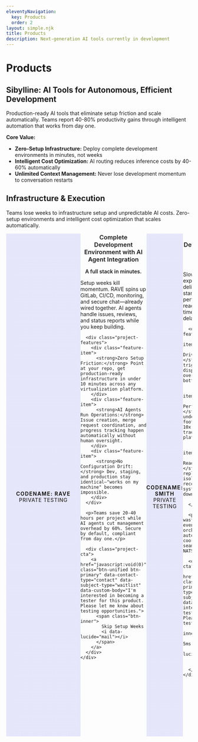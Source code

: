 ```yaml
---
eleventyNavigation:
  key: Products
  order: 2
layout: simple.njk
title: Products
description: Next-generation AI tools currently in development
---
```


# Products

## Sibylline: AI Tools for Autonomous, Efficient Development

Production-ready AI tools that eliminate setup friction and scale automatically. Teams report 40-80% productivity gains through intelligent automation that works from day one.

**Core Value:**
* **Zero-Setup Infrastructure:** Deploy complete development environments in minutes, not weeks
* **Intelligent Cost Optimization:** AI routing reduces inference costs by 40-60% automatically  
* **Unlimited Context Management:** Never lose development momentum to conversation restarts

## Infrastructure & Execution

Teams lose weeks to infrastructure setup and unpredictable AI costs. Zero-setup environments and intelligent cost optimization that scales automatically.

<!-- Product Rave -->
<div class="project-brochure" id="rave-product">
  <div class="project-visual">
    <i data-lucide="factory" class="project-icon"></i>
    <div class="project-codename">Codename: RAVE</div>
    <div class="project-status">Private Testing</div>
  </div>
  <div class="project-content">
    <h3>Complete Development Environment with AI Agent Integration</h3>
    <div class="project-pitch">
      <p><strong>A full stack in minutes.</strong></p>
      <p>Setup weeks kill momentum. RAVE spins up GitLab, CI/CD, monitoring, and secure chat—already wired together. AI agents handle issues, reviews, and status reports while you keep building.</p>
      
      <div class="project-features">
        <div class="feature-item">
          <strong>Zero Setup Friction:</strong> Point at your repo, get production-ready infrastructure in under 10 minutes across any virtualization platform.
        </div>
        <div class="feature-item">
          <strong>AI Agents Run Operations:</strong> Issue creation, merge request coordination, and progress tracking happen automatically without human oversight.
        </div>
        <div class="feature-item">
          <strong>No Configuration Drift:</strong> Dev, staging, and production stay identical—"works on my machine" becomes impossible.
        </div>
      </div>
      
      <p>Teams save 20-40 hours per project while AI agents cut management overhead by 60%. Secure by default, compliant from day one.</p>
      
      <div class="project-cta">
        <a href="javascript:void(0)" class="btn-unified btn-primary" data-contact-type="contact" data-subject-type="waitlist" data-custom-body="I'm interested in becoming a tester for this product. Please let me know about testing opportunities.">
          <span class="btn-inner">
            Skip Setup Weeks
            <i data-lucide="mail"></i>
          </span>
        </a>
      </div>
    </div>
  </div>
</div>

<!-- Product Smith -->
<div class="project-brochure" id="smith-product">
  <div class="project-visual">
    <i data-lucide="cpu" class="project-icon"></i>
    <div class="project-codename">Codename: SMITH</div>
    <div class="project-status">Private Testing</div>
  </div>
  <div class="project-content">
    <h3>Reactive Agent Development Platform</h3>
    <div class="project-pitch">
      <p><strong>Agents that react instantly.</strong></p>
      <p>Slow agents kill user experience. SMITH delivers sub-5ms cold starts with Rust performance—agents react to events in real-time, not after polling delays.</p>
      
      <div class="project-features">
        <div class="feature-item">
          <strong>Event-Driven Architecture:</strong> NATS streams trigger instant agent dispatch. No polling overhead, no coordination bottlenecks.
        </div>
        <div class="feature-item">
          <strong>Rust Performance Core:</strong> Cold starts under 5ms, memory footprint under 150MB. 10x faster than traditional agent platforms.
        </div>
        <div class="feature-item">
          <strong>Production-Ready Reliability:</strong> Deterministic replay, process isolation, automatic recovery. Built for systems that can't go down.
        </div>
      </div>
      
      <p>Teams cut resource waste by 80% through event-driven orchestration that scales automatically. Multi-node coordination happens seamlessly through native NATS integration.</p>
      
      <div class="project-cta">
        <a href="javascript:void(0)" class="btn-unified btn-primary" data-contact-type="contact" data-subject-type="waitlist" data-custom-body="I'm interested in becoming a tester for this product. Please let me know about testing opportunities.">
          <span class="btn-inner">
            Experience Sub-5ms Response
            <i data-lucide="mail"></i>
          </span>
        </a>
      </div>
    </div>
  </div>
</div>

<!-- Product Heimdall -->
<div class="project-brochure" id="heimdall-product">
  <div class="project-visual">
    <i data-lucide="eye" class="project-icon"></i>
    <div class="project-codename">Codename: HEIMDALL</div>
    <div class="project-status">Private Testing</div>
  </div>
  <div class="project-content">
    <h3>Intelligent LLM Router with Cost-Quality Optimization</h3>
    <div class="project-pitch">
      <p><strong>Stop burning tokens on simple tasks.</strong></p>
      <p>Picking models by hand is guesswork—you either waste money on trivial calls or get garbage on complex ones. HEIMDALL runs ML triage, routing each request to the cheapest model that can still nail it.</p>
      
      <div class="project-features">
        <div class="feature-item">
          <strong>Smart Model Routing:</strong> Complexity analysis routes between DeepSeek/Qwen for simple tasks, Claude/GPT-5 for medium, premium reasoning for hard problems.
        </div>
        <div class="feature-item">
          <strong>Cost-Quality Balance:</strong> Research-backed scoring finds the sweet spot—best quality per dollar, not just cheapest or best.
        </div>
        <div class="feature-item">
          <strong>Dynamic Reasoning Budget:</strong> Adjusts thinking time based on task complexity. Simple questions get fast answers, hard problems get deep reasoning.
        </div>
      </div>
      
      <p>Teams cut AI costs by 40-60% while maintaining quality through intelligent triage. OAuth integration with all major providers plus fallback handling means zero downtime.</p>
      
      <div class="project-cta">
        <a href="javascript:void(0)" class="btn-unified btn-primary" data-contact-type="contact" data-subject-type="waitlist" data-custom-body="I'm interested in becoming a tester for this product. Please let me know about testing opportunities.">
          <span class="btn-inner">
            Cut Token Bills 40%
            <i data-lucide="mail"></i>
          </span>
        </a>
      </div>
    </div>
  </div>
</div>

## Research & Knowledge Systems

Knowledge workers lose 2-3 hours daily to information fragmentation and context limits. Unified research intelligence and infinite agent memory transform information chaos into actionable insights.

<!-- Product Mimir -->
<div class="project-brochure" id="mimir-product">
  <div class="project-visual">
    <i data-lucide="brain-circuit" class="project-icon"></i>
    <div class="project-codename">Codename: MIMIR</div>
    <div class="project-status">Private Testing</div>
  </div>
  <div class="project-content">
    <h3>Research Swarm Intelligence for Hard Problems</h3>
    <div class="project-pitch">
      <p><strong>When one agent isn't enough.</strong></p>
      <p>Complex problems need specialized expertise from multiple angles. MIMIR coordinates research agents—code analysis, literature review, cross-domain synthesis—into a six-stage intelligence pipeline that tackles what single agents miss.</p>
      
      <div class="project-features">
        <div class="feature-item">
          <strong>Unified Search Intelligence:</strong> Combines code search, documentation, and research tools into one interface. No more agent confusion from overlapping tools.
        </div>
        <div class="feature-item">
          <strong>Coordinated Agent Swarm:</strong> Specialists work in parallel—code analyzers find patterns, literature reviewers surface research, synthesis agents connect insights.
        </div>
        <div class="feature-item">
          <strong>Six-Stage Problem Pipeline:</strong> From initial analysis through breakthrough synthesis, each stage builds toward solutions that manual research typically misses.
        </div>
      </div>
      
      <p>Engineering teams cut complex problem resolution time by 70% through coordinated intelligence. Citation tracking and systematic workflow coordination eliminate research chaos.</p>
      
      <div class="project-cta">
        <a href="https://github.com/sibyllinesoft/mimir" class="btn-unified btn-primary">
          <span class="btn-inner">
            View on GitHub
            <i data-lucide="github"></i>
          </span>
        </a>
      </div>
    </div>
  </div>
</div>

<!-- Product Lethe -->
<div class="project-brochure" id="lethe-product">
  <div class="project-visual">
    <i data-lucide="memory-stick" class="project-icon"></i>
    <div class="project-codename">Codename: LETHE</div>
    <div class="project-status">Private Testing</div>
  </div>
  <div class="project-content">
    <h3>Infinite Context for Agents Through Intelligent Forgetting</h3>
    <div class="project-pitch">
      <p><strong>Infinite context without the noise.</strong></p>
      <p>Context limits kill productivity. Agents forget important details, you lose momentum choosing what to include, and conversations die after 50 messages. LETHE reads everything but forgets what doesn't matter.</p>
      
      <div class="project-features">
        <div class="feature-item">
          <strong>Smart Context Filtering:</strong> Automatically compresses verbose chat into information-dense summaries while preserving every critical detail.
        </div>
        <div class="feature-item">
          <strong>Zero Manual Decisions:</strong> Stop choosing what context to include. Agents access unlimited conversation history automatically.
        </div>
        <div class="feature-item">
          <strong>Intelligent Compression:</strong> Rewrites long messages into tight summaries that maintain full accuracy and meaning.
        </div>
      </div>
      
      <p>Teams recover 90% of time spent on context management while sessions stretch to 300+ messages without drift or performance loss.</p>
      
      <div class="project-cta">
        <a href="https://github.com/sibyllinesoft/lethe" class="btn-unified btn-primary">
          <span class="btn-inner">
            View on GitHub
            <i data-lucide="github"></i>
          </span>
        </a>
      </div>
    </div>
  </div>
</div>

<!-- Product Scribe -->
<div class="project-brochure" id="scribe-product">
  <div class="project-visual">
    <i data-lucide="zap" class="project-icon"></i>
    <div class="project-codename">Codename: SCRIBE</div>
    <div class="project-status">Production Ready</div>
  </div>
  <div class="project-content">
    <h3>Effortless Codebase Sharing with LLMs That Scales to Any Repository</h3>
    <div class="project-pitch">
      <p><strong>Point at any repo, get LLM-ready code.</strong></p>
      <p>Preparing code for LLMs is tedious—you guess which files matter, hit token limits, and miss critical dependencies. SCRIBE uses PageRank algorithms to find what's actually important and formats it perfectly for any LLM.</p>
      
      <div class="project-features">
        <div class="feature-item">
          <strong>One-Command Analysis:</strong> Point at any GitHub repo and get perfectly formatted, LLM-ready code in seconds. Zero manual file selection.
        </div>
        <div class="feature-item">
          <strong>Smart Code Ranking:</strong> PageRank centrality identifies critical relationships and core functionality that manual selection typically misses.
        </div>
        <div class="feature-item">
          <strong>Scales to Any Size:</strong> Small projects get full coverage, massive codebases get intelligently prioritized using research-backed algorithms.
        </div>
      </div>
      
      <p>Teams cut code preparation time by 85% while LLMs get maximum insight per token through semantic chunking and dependency-aware selection.</p>
      
      <div class="project-cta">
        <a href="https://github.com/sibyllinesoft/scribe" class="btn-unified btn-primary">
          <span class="btn-inner">
            View on GitHub
            <i data-lucide="github"></i>
          </span>
        </a>
      </div>
    </div>
  </div>
</div>

## Agent Optimization & Workflow

Agent workflows fail 40-60% of the time due to suboptimal prompts and scattered tooling. Self-improving agents and unified tool orchestration transform manual coordination into automated precision.

<!-- Product Minerva -->
<div class="project-brochure" id="minerva-product">
  <div class="project-visual">
    <i data-lucide="network" class="project-icon"></i>
    <div class="project-codename">Codename: MINERVA</div>
    <div class="project-status">Private Testing</div>
  </div>
  <div class="project-content">
    <h3>Meta MCP Server: Unified Intelligence Across All Your Tools</h3>
    <div class="project-pitch">
      <p><strong>One interface, every tool.</strong></p>
      <p>Agents waste time hunting for the right tool across scattered MCP servers. MINERVA discovers and validates every tool automatically, then uses hybrid search to match natural language queries to exact capabilities.</p>
      
      <div class="project-features">
        <div class="feature-item">
          <strong>Automatic Discovery:</strong> Finds and validates tools from multiple MCP servers, creating unified directories without manual configuration.
        </div>
        <div class="feature-item">
          <strong>Smart Tool Matching:</strong> BM25 search plus dense embeddings finds exactly the right tool for any query. No more guessing which tool does what.
        </div>
        <div class="feature-item">
          <strong>Production Performance:</strong> Fast mode (200ms) to Thorough mode (2s) with OpenTelemetry observability and circuit breakers built in.
        </div>
      </div>
      
      <p>Teams cut tool discovery time by 75% while RBAC controls and degradation modes ensure reliable production deployment. Optional DAG generation orchestrates complex workflows automatically.</p>
      
      <div class="project-cta">
        <a href="javascript:void(0)" class="btn-unified btn-primary" data-contact-type="contact" data-subject-type="waitlist" data-custom-body="I'm interested in becoming a tester for this product. Please let me know about testing opportunities.">
          <span class="btn-inner">
            Unify Your Tools
            <i data-lucide="mail"></i>
          </span>
        </a>
      </div>
    </div>
  </div>
</div>

<!-- Product Daedalus -->
<div class="project-brochure" id="daedalus-product">
  <div class="project-visual">
    <i data-lucide="brain-circuit" class="project-icon"></i>
    <div class="project-codename">Codename: DAEDALUS</div>
    <div class="project-status">Private Testing</div>
  </div>
  <div class="project-content">
    <h3>Online Agent Optimization Framework</h3>
    <div class="project-pitch">
      <p><strong>Agents that get better automatically.</strong></p>
      <p>Agent prompts break on edge cases and require constant tuning. DAEDALUS learns from performance metrics and failure patterns to optimize prompts continuously—individual agents and entire workflows get better without manual intervention.</p>
      
      <div class="project-features">
        <div class="feature-item">
          <strong>Automatic Prompt Generation:</strong> Analyzes task complexity to generate tailored prompts with specific requirements and success criteria built in.
        </div>
        <div class="feature-item">
          <strong>Performance-Driven Evolution:</strong> Learns from historical metrics and failure patterns to prevent agent breakdowns before they happen.
        </div>
        <div class="feature-item">
          <strong>Workflow-Level Optimization:</strong> Optimizes entire agent coordination patterns, not just individual prompts. Reduces failure cascades across complex workflows.
        </div>
      </div>
      
      <p>Teams see 60% improvement in agent task success rates while eliminating hours spent crafting prompts that break on production edge cases.</p>
      
      <div class="project-cta">
        <a href="javascript:void(0)" class="btn-unified btn-primary" data-contact-type="contact" data-subject-type="waitlist" data-custom-body="I'm interested in becoming a tester for this product. Please let me know about testing opportunities.">
          <span class="btn-inner">
            Self-Optimizing Agents
            <i data-lucide="mail"></i>
          </span>
        </a>
      </div>
    </div>
  </div>
</div>

<!-- Product Conclave -->
<div class="project-brochure" id="conclave-product">
  <div class="project-visual">
    <i data-lucide="users" class="project-icon"></i>
    <div class="project-codename">Codename: CONCLAVE</div>
    <div class="project-status">Private Testing</div>
  </div>
  <div class="project-content">
    <h3>AI-Powered Workflow Planning Through Expert Debate</h3>
    <div class="project-pitch">
      <p><strong>Plans that survive first contact.</strong></p>
      <p>Single-perspective planning misses risks and dependencies. CONCLAVE runs structured debates between 3-4 expert personas who analyze requirements from different angles—technical, business, ops, security—then converge on executable plans.</p>
      
      <div class="project-features">
        <div class="feature-item">
          <strong>Expert AI Debate:</strong> Planning personas challenge each other through structured rounds, surfacing blind spots that single-agent planning typically misses.
        </div>
        <div class="feature-item">
          <strong>Executable Output:</strong> Structured XML workflows with task dependencies, risk registers, and timeline estimates ready for immediate implementation.
        </div>
        <div class="feature-item">
          <strong>Codebase-Aware Planning:</strong> Analyzes existing patterns and architecture to create plans that leverage what's already built and avoid conflicts.
        </div>
      </div>
      
      <p>Project managers cut planning time by 80% while identifying 3x more risks and dependencies. Seamless MCP integration with Claude Desktop—no setup complexity required.</p>
      
      <div class="project-cta">
        <a href="javascript:void(0)" class="btn-unified btn-primary" data-contact-type="contact" data-subject-type="waitlist" data-custom-body="I'm interested in becoming a tester for this product. Please let me know about testing opportunities.">
          <span class="btn-inner">
            Expert AI Planning
            <i data-lucide="mail"></i>
          </span>
        </a>
      </div>
    </div>
  </div>
</div>

## Software Development

Legacy development tools fail with 87% false positive rates and crash under scale. AI-native code analysis and intelligent duplicate detection guide teams toward high-impact improvements.

<!-- Product Aegis -->
<div class="project-brochure" id="aegis-product">
  <div class="project-visual">
    <i data-lucide="shield" class="project-icon"></i>
    <div class="project-codename">Codename: AEGIS</div>
    <div class="project-status">In Development</div>
  </div>
  <div class="project-content">
    <h3>High-Throughput Merge Queue</h3>
    <div class="project-pitch">
      <p><strong>24× faster merge throughput.</strong></p>
      <p>Traditional merge queues process PRs one at a time, creating massive bottlenecks with AI-generated code volumes. AEGIS uses intelligent batching and smart conflict detection to handle 100,000+ PRs with parallel validation.</p>
      
      <div class="project-features">
        <div class="feature-item">
          <strong>Smart Conflict Detection:</strong> Analyzes file changes to automatically group non-conflicting PRs into batches, eliminating manual coordination overhead.
        </div>
        <div class="feature-item">
          <strong>Parallel Validation:</strong> Tests entire batches simultaneously using ghost branches instead of serial testing, dramatically reducing pipeline time.
        </div>
        <div class="feature-item">
          <strong>Instant Failure Recovery:</strong> Parallel bisection finds problematic PRs in O(log N) time instead of testing each individually—3 iterations vs 100.
        </div>
        <div class="feature-item">
          <strong>Selective Testing:</strong> Runs only tests affected by changes—47 relevant tests instead of 10,000 total, with 95% cache hit rates.
        </div>
      </div>
      
      <p>Development teams reduce merge queue time from 69 days to 2.9 days for 100,000 PRs through mathematical batching algorithms and conflict-aware scheduling.</p>
      
      <div class="project-cta">
        <a href="javascript:void(0)" class="btn-unified btn-primary" data-contact-type="contact" data-subject-type="waitlist" data-custom-body="I'm interested in learning more about the Aegis high-throughput merge queue system.">
          <span class="btn-inner">
            24× Faster Merges
            <i data-lucide="mail"></i>
          </span>
        </a>
      </div>
    </div>
  </div>
</div>

<!-- Product Echo -->
<div class="project-brochure" id="echo-product">
  <div class="project-visual">
    <i data-lucide="search-code" class="project-icon"></i>
    <div class="project-codename">Codename: ECHO</div>
    <div class="project-status">Production Ready</div>
  </div>
  <div class="project-content">
    <h3>Next-Generation Duplicate Code Detection</h3>
    <div class="project-pitch">
      <p><strong>Find duplicates tools miss completely.</strong></p>
      <p>Traditional tools false-flag 87% of the time, missing semantic duplicates entirely. ECHO uses GraphCodeBERT embeddings to catch identical logic with different syntax—the duplicates that actually matter for refactoring.</p>
      
      <div class="project-features">
        <div class="feature-item">
          <strong>AI-Native Detection:</strong> GraphCodeBERT-mini embeddings identify semantically identical code patterns regardless of variable names or syntax style.
        </div>
        <div class="feature-item">
          <strong>Blazing Performance:</strong> LSH-optimized algorithms index 250k LOC repositories in 9 seconds with zero crashes or memory issues.
        </div>
        <div class="feature-item">
          <strong>Fully Local:</strong> 100% local processing with zero cloud dependencies. Perfect for regulated industries and security-conscious teams.
        </div>
      </div>
      
      <p>Teams achieve 90%+ accuracy vs traditional tools' 13% while native MCP integration lets AI coding assistants detect and refactor duplicates in real-time workflows.</p>
      
      <div class="project-cta">
        <a href="https://github.com/sibyllinesoft/echo" target="_blank" rel="noopener noreferrer" class="btn-unified btn-primary">
          <span class="btn-inner">
            View on GitHub
            <i data-lucide="github"></i>
          </span>
        </a>
      </div>
    </div>
  </div>
</div>

<!-- Product Arbiter -->
<div class="project-brochure" id="arbiter-product">
  <div class="project-visual">
    <i data-lucide="gavel" class="project-icon"></i>
    <div class="project-codename">Codename: ARBITER</div>
    <div class="project-status">Private Testing</div>
  </div>
  <div class="project-content">
    <h3>Complete Software Development Specification Service</h3>
    <div class="project-pitch">
      <p><strong>From requirements to running code.</strong></p>
      <p>Requirements change, specifications drift, and teams build the wrong thing. ARBITER uses CUE language for mathematical precision—specifications become executable contracts that generate validated software automatically.</p>
      
      <div class="project-features">
        <div class="feature-item">
          <strong>Mathematical Specifications:</strong> CUE language transforms business requirements into comprehensive specs with robustness guarantees and built-in validation.
        </div>
        <div class="feature-item">
          <strong>Automatic Code Generation:</strong> Specifications convert directly into functional software with comprehensive testing built in from the start.
        </div>
        <div class="feature-item">
          <strong>Real-Time Stakeholder Sync:</strong> Auto-generated diagrams update as requirements evolve, ensuring continuous alignment throughout development.
        </div>
      </div>
      
      <p>Product teams cut specification-to-code iterations by 90% through mathematical precision that eliminates manual bottlenecks and requirement drift.</p>
      
      <div class="project-cta">
        <a href="https://github.com/sibyllinesoft/arbiter" class="btn-unified btn-primary">
          <span class="btn-inner">
            View on GitHub
            <i data-lucide="github"></i>
          </span>
        </a>
      </div>
    </div>
  </div>
</div>

<!-- Product Valknut -->
<div class="project-brochure" id="valknut-product">
  <div class="project-visual">
    <i data-lucide="layers" class="project-icon"></i>
    <div class="project-codename">Codename: VALKNUT</div>
    <div class="project-status">Production Ready</div>
  </div>
  <div class="project-content">
    <h3>Static Analysis Engine for AI-Guided Refactoring</h3>
    <div class="project-pitch">
      <p><strong>Stop AI agents hunting blindly.</strong></p>
      <p>AI agents waste time hunting for refactoring opportunities across codebases. VALKNUT creates precise problem roadmaps with 0-1 urgency scores—agents focus on highest-impact issues first instead of wandering randomly.</p>
      
      <div class="project-features">
        <div class="feature-item">
          <strong>Precise Problem Ranking:</strong> Deterministic complexity, duplication, and dependency metrics generate refactoring urgency scores without runtime profiling.
        </div>
        <div class="feature-item">
          <strong>AI Agent Integration:</strong> Purpose-built MCP server lets Claude Code and other AI tools query problematic code automatically and focus efficiently.
        </div>
        <div class="feature-item">
          <strong>Systemic Refactoring Intelligence:</strong> Identifies Impact Packs and circular dependencies that should be tackled together—prevents isolated changes that miss systemic issues.
        </div>
      </div>
      
      <p>Engineering teams achieve 75% more efficient AI-guided refactoring through targeted problem identification. Multi-language support for Python, TypeScript, JavaScript, and Rust.</p>
      
      <div class="project-cta">
        <a href="https://github.com/sibyllinesoft/valknut" class="btn-unified btn-primary">
          <span class="btn-inner">
            View on GitHub
            <i data-lucide="github"></i>
          </span>
        </a>
      </div>
    </div>
  </div>
</div>

## Developer Control & Integration

Development teams face crushing AI inference costs and vendor lock-in while building AI-powered applications. User-controlled AI integration and unlimited conversation contexts give developers power while preserving user autonomy.

<!-- Product MindLink -->
<div class="project-brochure" id="mindlink-product">
  <div class="project-visual">
    <i data-lucide="key" class="project-icon"></i>
    <div class="project-codename">Codename: MINDLINK</div>
    <div class="project-status">Production Ready</div>
  </div>
  <div class="project-content">
    <h3>Every Developer's AI Dream: Zero Setup, Total Control</h3>
    <div class="project-pitch">
      <p><strong>Build AI apps without AI bills.</strong></p>
      <p>AI inference costs crush indie developers while vendors lock users in. MINDLINK flips the script—users bring their own AI (Ollama, Claude Code, any provider) while you deliver premium features without infrastructure costs.</p>
      
      <div class="project-features">
        <div class="feature-item">
          <strong>Zero Infrastructure Costs:</strong> Users pay for their own AI usage while your app delivers intelligence features without crushing monthly bills.
        </div>
        <div class="feature-item">
          <strong>Universal AI Integration:</strong> Single secure handshake covers every configuration—local Ollama, cloud providers, Claude Code routing to any service.
        </div>
        <div class="feature-item">
          <strong>Complete User Control:</strong> Users control costs, model selection, data flow, and usage limits. No vendor lock-in, no privacy compromises.
        </div>
      </div>
      
      <p>Development teams eliminate 100% of AI inference costs while users maintain complete sovereignty. Secure sandboxed connections preserve privacy while unleashing full AI power.</p>
      
      <div class="project-cta">
        <a href="javascript:void(0)" class="btn-unified btn-primary" data-contact-type="contact" data-subject-type="waitlist" data-custom-body="I'm interested in becoming a tester for this product. Please let me know about testing opportunities.">
          <span class="btn-inner">
            Zero AI Bills
            <i data-lucide="mail"></i>
          </span>
        </a>
      </div>
    </div>
  </div>
</div>

<!-- Product Hydra -->
<div class="project-brochure" id="hydra-product">
  <div class="project-visual">
    <i data-lucide="git-branch-plus" class="project-icon"></i>
    <div class="project-codename">Codename: HYDRA</div>
    <div class="project-status">Production Ready</div>
  </div>
  <div class="project-content">
    <h3>Multi-Agent Development System for Extended Claude Code Sessions</h3>
    <div class="project-pitch">
      <p><strong>Keep building, stop restarting.</strong></p>
      <p>Claude Code stalls after 50 messages, killing momentum on complex projects. HYDRA spins up 50+ specialist agents—backend architects, security auditors, test writers—so context never drops and conversations run for days.</p>
      
      <div class="project-features">
        <div class="feature-item">
          <strong>Unlimited Sessions:</strong> 300+ message conversations without performance loss through context isolation technology. Build complex features in single sessions.
        </div>
        <div class="feature-item">
          <strong>50+ Domain Experts:</strong> Specialist agents with cutting-edge 2024-2025 framework knowledge handle every development need without context switching.
        </div>
        <div class="feature-item">
          <strong>Parallel Coordination:</strong> Multiple agents work simultaneously on complex projects while maintaining coordination and delivering integrated results.
        </div>
      </div>
      
      <p>Senior engineers recover 2-3 hours daily by eliminating context restoration overhead while teams achieve 60-80% productivity gains through uninterrupted development flow.</p>
      
      <div class="project-cta">
        <a href="https://github.com/sibyllinesoft/hydra" class="btn-unified btn-primary">
          <span class="btn-inner">
            View on GitHub
            <i data-lucide="github"></i>
          </span>
        </a>
      </div>
    </div>
  </div>
</div>

## Creative

Creative professionals lose 40-60% of productive time to manual trend research and inefficient ideation. Data-driven creative intelligence and automated trend analysis transform creative guesswork into strategic advantage.

<!-- Product Bookworm -->
<div class="project-brochure" id="bookworm-product">
  <div class="project-visual">
    <i data-lucide="book-open" class="project-icon"></i>
    <div class="project-codename">Codename: BOOKWORM</div>
    <div class="project-status">Stealth Development</div>
  </div>
  <div class="project-content">
    <h3>Manuscript Analysis Tool for Writers and Publishers</h3>
    <div class="project-pitch">
      <p><strong>Fix story problems before publication.</strong></p>
      <p>Writers get subjective feedback that misses structural issues while publishers gamble on manuscripts without objective data. BOOKWORM analyzes narrative patterns that drive reader engagement—pacing, tension, character development—with specific improvement recommendations.</p>
      
      <div class="project-features">
        <div class="feature-item">
          <strong>Structural Problem Detection:</strong> Identifies pacing drops, tension valleys, and character development gaps with specific recommendations for improvement.
        </div>
        <div class="feature-item">
          <strong>Reader Engagement Prediction:</strong> Tracks emotional intensity patterns and dialogue quality against successful published works to predict engagement levels.
        </div>
        <div class="feature-item">
          <strong>Character Arc Analysis:</strong> Quantifies character growth trajectories and identifies voice inconsistencies throughout narrative development.
        </div>
      </div>
      
      <p>Authors reduce revision cycles by 40-60% through targeted feedback while self-published authors see 25-30% higher reader engagement after analysis-driven revisions.</p>
      
      <div class="project-cta">
        <a href="javascript:void(0)" class="btn-unified btn-primary" data-contact-type="contact" data-subject-type="waitlist" data-custom-body="I'm interested in becoming a tester for this product. Please let me know about testing opportunities.">
          <span class="btn-inner">
            Analyze Your Manuscript
            <i data-lucide="mail"></i>
          </span>
        </a>
      </div>
    </div>
  </div>
</div>

<!-- Product Ideoscope -->
<div class="project-brochure" id="ideoscope-product">
  <div class="project-visual">
    <i data-lucide="radar" class="project-icon"></i>
    <div class="project-codename">Codename: IDEOSCOPE</div>
    <div class="project-status">Discovery Phase</div>
  </div>
  <div class="project-content">
    <h3>Content Trend Analysis Platform for Creators</h3>
    <div class="project-pitch">
      <p><strong>Spot trends before your competition.</strong></p>
      <p>Creators waste hours researching trends that are already mainstream while missing emerging patterns. IDEOSCOPE identifies content patterns 2-3 weeks before they explode, giving you first-mover advantage in your niche.</p>
      
      <div class="project-features">
        <div class="feature-item">
          <strong>Early Trend Detection:</strong> Automated monitoring across major platforms identifies emerging patterns 2-3 weeks before mainstream awareness hits.
        </div>
        <div class="feature-item">
          <strong>Niche-Specific Intelligence:</strong> Focused monitoring for your creative domain with engagement pattern analysis and audience insights tailored to your space.
        </div>
        <div class="feature-item">
          <strong>Actionable Visual Insights:</strong> Auto-curated inspiration boards show what's working, why it resonates, and how to adapt patterns for your audience.
        </div>
      </div>
      
      <p>Creators reduce research time by 70% while increasing content relevance by 40-60%. Early trend adoption delivers 3-5x higher engagement rates through data-driven pattern identification.</p>
      
      <div class="project-cta">
        <a href="javascript:void(0)" class="btn-unified btn-primary" data-contact-type="contact" data-subject-type="waitlist" data-custom-body="I'm interested in becoming a tester for this product. Please let me know about testing opportunities.">
          <span class="btn-inner">
            Predict Trends Early
            <i data-lucide="mail"></i>
          </span>
        </a>
      </div>
    </div>
  </div>
</div>

<!-- Product Darwin -->
<div class="project-brochure" id="darwin-product">
  <div class="project-visual">
    <i data-lucide="git-branch" class="project-icon"></i>
    <div class="project-codename">Codename: DARWIN</div>
    <div class="project-status">Private Testing</div>
  </div>
  <div class="project-content">
    <h3>Automated Idea Generation and Refinement System</h3>
    <div class="project-pitch">
      <p><strong>Generate 500 concepts while you sleep.</strong></p>
      <p>Creative teams burn out generating ideas while missing breakthrough combinations. DARWIN runs 24/7 concept generation with multi-criteria AI assessment—300-500 variations overnight, filtered for feasibility, originality, and market potential.</p>
      
      <div class="project-features">
        <div class="feature-item">
          <strong>24/7 Concept Engine:</strong> Automated ideation produces hundreds of variations overnight while teams focus on execution—maximizing output without resource drain.
        </div>
        <div class="feature-item">
          <strong>Multi-Criteria Filtering:</strong> AI evaluates ideas across feasibility, originality, and market potential so only high-quality concepts surface for human review.
        </div>
        <div class="feature-item">
          <strong>Breakthrough Hybrid Discovery:</strong> Systematic concept combination identifies innovative ideas that manual brainstorming sessions typically miss completely.
        </div>
      </div>
      
      <p>Creative teams cut ideation time by 80% while generating 5-10x more concepts per project. Innovation teams see 40% increase in breakthrough ideas through continuous background development.</p>
      
      <div class="project-cta">
        <a href="javascript:void(0)" class="btn-unified btn-primary" data-contact-type="contact" data-subject-type="waitlist" data-custom-body="I'm interested in becoming a tester for this product. Please let me know about testing opportunities.">
          <span class="btn-inner">
            10x Your Ideation
            <i data-lucide="mail"></i>
          </span>
        </a>
      </div>
    </div>
  </div>
</div>

---

## Ready to Transform Your Development Workflow?

Sibylline AI tools help teams eliminate setup friction and reduce operational costs through intelligent automation.

### Get Started Today

**Engineering Teams:** HYDRA for unlimited Claude Code sessions or RAVE for zero-setup environments deliver immediate productivity gains.

**Creative Teams:** BOOKWORM and IDEOSCOPE provide data-driven insights that reduce creative guesswork.

**Enterprise:** Complete solutions with SMITH's reactive platform and HEIMDALL's cost-optimized AI routing.

### Contact

- **Demo Request:** Schedule live demonstrations with our technical team
- **Enterprise:** Discuss custom implementations and volume licensing  
- **Pilot Program:** Join selective beta testing for early access
- **Integration:** Get hands-on implementation and deployment support

Use product CTAs above or contact us directly for enterprise discussions. All products include documentation, support, and migration assistance.

---

<style>
/* Project Brochure - Stealth Project Style */
.project-brochure {
  display: flex;
  background: var(--color-surface-50);
  border: 1px solid var(--color-border-light-50);
  border-radius: var(--radius-lg);
  margin: var(--space-3xl) 0;
  overflow: hidden;
  box-shadow: var(--shadow-sm);
  transition: all 0.3s ease;
}

.project-brochure:hover {
  transform: translateY(-2px);
  box-shadow: var(--shadow-lg);
  border-color: var(--color-accent);
}

.project-visual {
  flex: 0 0 40%;
  background: var(--color-graphite-700);
  display: flex;
  flex-direction: column;
  align-items: center;
  justify-content: center;
  padding: var(--space-3xl) var(--space-2xl);
  position: relative;
  background-size: cover;
  background-position: center;
  background-blend-mode: overlay;
  text-align: center;
}

/* Project-specific background images */
#bookworm-product .project-visual {
  background-image: linear-gradient(rgba(99, 102, 241, 0.15), rgba(99, 102, 241, 0.15)), url('/img/optimized/product-bookworm.webp');
}

#darwin-product .project-visual {
  background-image: linear-gradient(rgba(99, 102, 241, 0.15), rgba(99, 102, 241, 0.15)), url('/img/optimized/product-darwin.webp');
}

#ideoscope-product .project-visual {
  background-image: linear-gradient(rgba(99, 102, 241, 0.15), rgba(99, 102, 241, 0.15)), url('/img/optimized/product-ideoscope.webp');
}

#mimir-product .project-visual {
  background-image: linear-gradient(rgba(99, 102, 241, 0.15), rgba(99, 102, 241, 0.15)), url('/img/optimized/product-mimir.webp');
}

#agentzoo-product .project-visual {
  background-image: linear-gradient(rgba(99, 102, 241, 0.15), rgba(99, 102, 241, 0.15)), url('/img/optimized/product-agentzoo.webp');
}

#mindlink-product .project-visual {
  background-image: linear-gradient(rgba(99, 102, 241, 0.15), rgba(99, 102, 241, 0.15)), url('/img/optimized/product-mindlink.webp');
}

#rave-product .project-visual {
  background-image: linear-gradient(rgba(99, 102, 241, 0.15), rgba(99, 102, 241, 0.15)), url('/img/optimized/product-rave.webp');
}

#lethe-product .project-visual {
  background-image: linear-gradient(rgba(99, 102, 241, 0.15), rgba(99, 102, 241, 0.15)), url('/img/optimized/product-lethe.webp');
}

#scribe-product .project-visual {
  background-image: linear-gradient(rgba(99, 102, 241, 0.15), rgba(99, 102, 241, 0.15)), url('/img/optimized/product-scribe.webp');
}

#smith-product .project-visual {
  background-image: linear-gradient(rgba(99, 102, 241, 0.15), rgba(99, 102, 241, 0.15)), url('/img/optimized/product-smith.webp');
}

#daedalus-product .project-visual {
  background-image: linear-gradient(rgba(99, 102, 241, 0.15), rgba(99, 102, 241, 0.15)), url('/img/optimized/product-daedalus.webp');
}

#conclave-product .project-visual {
  background-image: linear-gradient(rgba(99, 102, 241, 0.15), rgba(99, 102, 241, 0.15)), url('/img/optimized/product-conclave.webp');
}

#minerva-product .project-visual {
  background-image: linear-gradient(rgba(99, 102, 241, 0.15), rgba(99, 102, 241, 0.15)), url('/img/optimized/product-minerva.webp');
}

#hydra-product .project-visual {
  background-image: linear-gradient(rgba(99, 102, 241, 0.15), rgba(99, 102, 241, 0.15)), url('/img/optimized/product-hydra.webp');
}

#aegis-product .project-visual {
  background-image: linear-gradient(rgba(99, 102, 241, 0.15), rgba(99, 102, 241, 0.15)), url('/img/optimized/product-aegis.webp');
}

#echo-product .project-visual {
  background-image: linear-gradient(rgba(99, 102, 241, 0.15), rgba(99, 102, 241, 0.15)), url('/img/optimized/product-echo.webp');
}

#arbiter-product .project-visual {
  background-image: linear-gradient(rgba(234, 179, 8, 0.15), rgba(234, 179, 8, 0.15)), url('/img/optimized/product-arbiter.webp');
}

#heimdall-product .project-visual {
  background-image: linear-gradient(rgba(14, 165, 233, 0.15), rgba(14, 165, 233, 0.15)), url('/img/optimized/product-heimdall.webp');
}

#valknut-product .project-visual {
  background-image: linear-gradient(rgba(99, 102, 241, 0.15), rgba(99, 102, 241, 0.15)), url('/img/optimized/product-valknut.webp');
}

.project-icon {
  width: 4rem;
  height: 4rem;
  color: var(--color-accent);
  margin-bottom: var(--space-lg);
  filter: drop-shadow(0 0 8px rgba(99, 102, 241, 0.4));
}

.project-codename {
  color: var(--color-accent);
  font-size: var(--text-xl);
  font-weight: 700;
  margin-bottom: var(--space-sm);
  text-transform: uppercase;
  letter-spacing: 0.1em;
  text-align: center;
}

.project-status {
  color: var(--color-text-light);
  font-size: var(--text-sm);
  font-weight: 500;
  text-transform: uppercase;
  letter-spacing: 0.05em;
  opacity: 0.9;
  text-align: center;
}

.project-content {
  flex: 1;
  padding: var(--space-3xl);
}

.project-content h2 {
  margin-top: 0;
  margin-bottom: var(--space-lg);
  color: var(--color-text);
  font-size: var(--text-3xl);
  font-weight: 700;
  text-align: center;
}

.project-content h3 {
  margin-top: 0;
  margin-bottom: var(--space-lg);
  color: var(--color-text);
  font-weight: 600;
  text-align: center;
}

.project-pitch {
  color: var(--color-text-light);
  line-height: var(--leading-relaxed);
}

.project-pitch p {
  margin-bottom: var(--space-lg);
}

.project-pitch strong {
  color: var(--color-text-muted);
  font-weight: 600;
  display: block;
  text-align: center;
}

.project-features {
  margin: var(--space-2xl) 0;
  background: var(--color-background);
  border-radius: var(--radius-md);
  padding: var(--space-xl);
  border-left: 3px solid var(--color-accent);
}

.feature-item {
  margin-bottom: var(--space-lg);
  padding-left: var(--space-md);
}

.feature-item:last-child {
  margin-bottom: 0;
}

.feature-item strong {
  color: var(--color-accent);
  font-weight: 600;
  display: block;
  margin-bottom: var(--space-xs);
}

.project-tagline {
  color: var(--color-text);
  font-weight: 500;
  font-style: italic;
  margin-bottom: var(--space-lg);
  font-size: var(--text-lg);
  text-align: center;
}

.project-cta {
  margin-top: var(--space-lg);
  text-align: center;
}



/* Responsive Design */
@media (max-width: 768px) {
  .project-brochure {
    flex-direction: column;
  }
  
  .project-visual {
    flex: none;
    padding: var(--space-2xl);
  }
  
  .project-icon {
    width: 3rem;
    height: 3rem;
  }
  
  .project-content {
    padding: var(--space-2xl);
  }
  
  .project-content h2 {
    font-size: var(--text-2xl);
  }
  
  .project-features {
    padding: var(--space-lg);
  }
  
  .project-codename {
    font-size: var(--text-lg);
  }
}
</style>